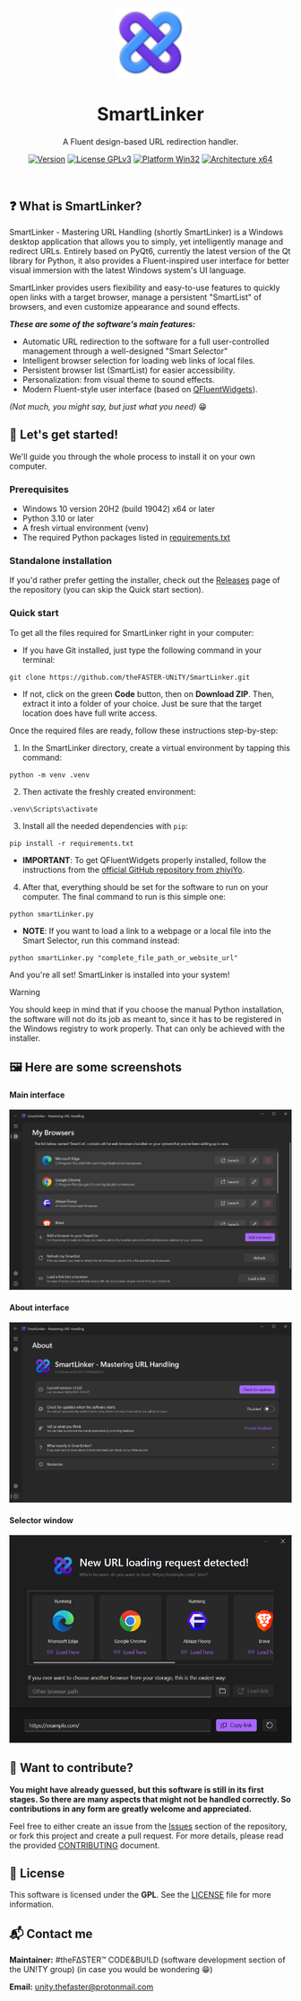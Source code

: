 <p align="center">
  <img width="25%" align="center" src="https://raw.githubusercontent.com/theFASTER-UNiTY/SmartLinker/master/resources/images/icons/png/icon_shadow_1.png" alt="logo">
</p>
<h1 align="center" style="font-size: 32px">
  SmartLinker
</h1>
<p align="center">
  A Fluent design-based URL redirection handler.
</p>

<div align="center">

[![Version](https://img.shields.io/badge/Version-1.0.0-color)]()
[![License GPLv3](https://img.shields.io/badge/License-GPLv3-8a2be2)](LICENSE)
[![Platform Win32](https://img.shields.io/badge/Platform-Windows-2196f3)]()
[![Architecture x64](https://img.shields.io/badge/Architecture-64--bit-fcaf00)]()

</div>

<br>

## ❓ What is SmartLinker?

SmartLinker - Mastering URL Handling (shortly SmartLinker) is a Windows desktop application that allows you to simply, yet intelligently manage and redirect URLs. Entirely based on PyQt6, currently the latest version of the Qt library for Python, it also provides a Fluent-inspired user interface for better visual immersion with the latest Windows system's UI language.

SmartLinker provides users flexibility and easy-to-use features to quickly open links with a target browser, manage a persistent "SmartList" of browsers, and even customize appearance and sound effects.

***These are some of the software's main features:***
- Automatic URL redirection to the software for a full user-controlled management through a well-designed "Smart Selector"
- Intelligent browser selection for loading web links of local files.
- Persistent browser list (SmartList) for easier accessibility.
- Personalization: from visual theme to sound effects.
- Modern Fluent-style user interface (based on [QFluentWidgets](https://github.com/zhiyiYo/PyQt-Fluent-Widgets)).

*(Not much, you might say, but just what you need)* 😁

## 🏃 Let's get started!

We'll guide you through the whole process to install it on your own computer.

### Prerequisites
- Windows 10 version 20H2 (build 19042) x64 or later
- Python 3.10 or later
- A fresh virtual environment (venv)
- The required Python packages listed in [requirements.txt](requirements.txt)

### Standalone installation
If you'd rather prefer getting the installer, check out the [Releases](https://github.com/theFASTER-UNiTY/SmartLinker/releases) page of the repository (you can skip the Quick start section).

### Quick start
To get all the files required for SmartLinker right in your computer:

- If you have Git installed, just type the following command in your terminal:
```shell
git clone https://github.com/theFASTER-UNiTY/SmartLinker.git
```
- If not, click on the green **Code** button, then on **Download ZIP**. Then, extract it into a folder of your choice. Just be sure that the target location does have full write access.

Once the required files are ready, follow these instructions step-by-step:

1. In the SmartLinker directory, create a virtual environment by tapping this command:
```shell
python -m venv .venv
```
2. Then activate the freshly created environment:
```shell
.venv\Scripts\activate
```
3. Install all the needed dependencies with `pip`:
```shell
pip install -r requirements.txt
```
- **IMPORTANT**: To get QFluentWidgets properly installed, follow the instructions from the [official GitHub repository from zhiyiYo](https://github.com/zhiyiYo/PyQt-Fluent-Widgets).
4. After that, everything should be set for the software to run on your computer. The final command to run is this simple one:
```shell
python smartLinker.py
```
* **NOTE**: If you want to load a link to a webpage or a local file into the Smart Selector, run this command instead:
```shell
python smartLinker.py "complete_file_path_or_website_url"
```

And you're all set! SmartLinker is installed into your system!

> [!Warning]
> You should keep in mind that if you choose the manual Python installation, the software will not do its job as meant to, since it has to be registered in the Windows registry to work properly. That can only be achieved with the installer.

## 🖼️ Here are some screenshots

#### Main interface

![main_interface](https://raw.githubusercontent.com/theFASTER-UNiTY/SmartLinker/master/screenshots/main_interface.png)

#### About interface

![about_interface](https://raw.githubusercontent.com/theFASTER-UNiTY/SmartLinker/master/screenshots/about_interface.png)

#### Selector window
![selector](https://raw.githubusercontent.com/theFASTER-UNiTY/SmartLinker/master/screenshots/selector.png)

## 🤝 Want to contribute?
**You might have already guessed, but this software is still in its first stages. So there are many aspects that might not be handled correctly.
So contributions in any form are greatly welcome and appreciated.**

Feel free to either create an issue from the [Issues](https://github.com/theFASTER-UNiTY/SmartLinker) section of the repository, or fork this project and create a pull request. For more details, please read the provided [CONTRIBUTING](CONTRIBUTING) document.

## 📜 License
This software is licensed under the **GPL**. See the [LICENSE](LICENSE) file for more information.

## 📬 Contact me
**Maintainer:** #theF∆STER™ CODE&BU!LD (software development section of the UN!TY group) (in case you would be wondering 😁)

**Email:** unity.thefaster@protonmail.com